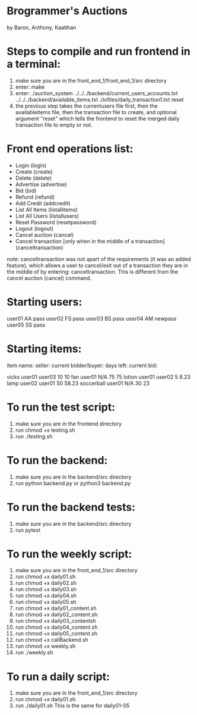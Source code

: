 # Brogrammer's Auctions
by Baron, Anthony, Kaatihan

# Steps to compile and run frontend in a terminal:
1. make sure you are in the front_end_1/front_end_1/src directory
2. enter: make
3. enter: ./auction_system ../../../backend/current_users_accounts.txt ../../../backend/available_items.txt ./iofiles/daily_transaction1.txt reset
4. the previous step takes the currentusers file first, then the availableitems file, then the transaction file to create, and optional argument "reset" which tells
the frontend to reset the merged daily transaction file to empty or not.

# Front end operations list:
- Login (login)
- Create (create)
- Delete (delete)
- Advertise (advertise)
- Bid (bid)
- Refund (refund)
- Add Credit (addcredit)
- List All Items (listallitems)
- List All Users (listallusers)
- Reset Password (resetpassword)
- Logout (logout)
- Cancel auction (cancel)
- Cancel transaction [only when in the middle of a transaction] (canceltransaction)

note: canceltransaction was not apart of the requirements (it was an added feature), which allows
a user to cancel/exit out of a transaction they are in the middle of by entering: canceltransaction.
This is different from the cancel auction (cancel) command.

# Starting users:
user01	AA	pass
user02	FS	pass
user03	BS	pass
user04	AM	newpass
user05  SS  pass


# Starting items:
item name:       seller:      current bidder/buyer:      days left:      current bid:

vicks            user01            user03                  10                 10
fan              user01             N/A                    75                 75
lotion           user01            user02                   5                8.23
lamp             user02             user01                 50               58.23
soccerball       user01             N/A                    30                 23


# To run the test script:
1. make sure you are in the frontend directory
2. run chmod +x testing.sh
3. run ./testing.sh

# To run the backend:
1. make sure you are in the backend/src directory
2. run python backend.py or python3 backend.py

# To run the backend tests:
1. make sure you are in the backend/src directory
2. run pytest

# To run the weekly script:
1. make sure you are in the front_end_1/src directory
2. run chmod +x daily01.sh
3. run chmod +x daily02.sh
4. run chmod +x daily03.sh
5. run chmod +x daily04.sh
6. run chmod +x daily05.sh
7. run chmod +x daily01_content.sh
8. run chmod +x daily02_content.sh
9. run chmod +x daily03_contentsh
10. run chmod +x daily04_content.sh
11. run chmod +x daily05_content.sh
12. run chmod +x callBackend.sh
13. run chmod +x weekly.sh
14. run ./weekly.sh

# To run a daily script:
1. make sure you are in the front_end_1/src directory
2. run chmod +x daily01.sh
3. run ./daily01.sh
This is the same for daily01-05
